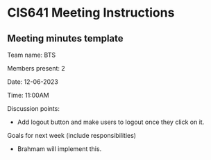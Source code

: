 # CIS641 Meeting Instructions

## Meeting minutes template

Team name: BTS

Members present: 2

Date: 12-06-2023

Time: 11:00AM

Discussion points:

* Add logout button and make users to logout once they click on it.

Goals for next week (include responsibilities)

* Brahmam will implement this.
